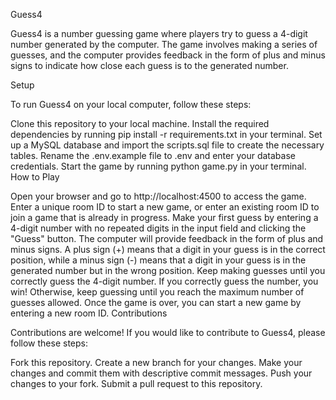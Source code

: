 Guess4

Guess4 is a number guessing game where players try to guess a 4-digit number generated by the computer. The game involves making a series of guesses, and the computer provides feedback in the form of plus and minus signs to indicate how close each guess is to the generated number.

Setup

To run Guess4 on your local computer, follow these steps:

Clone this repository to your local machine.
Install the required dependencies by running pip install -r requirements.txt in your terminal.
Set up a MySQL database and import the scripts.sql file to create the necessary tables.
Rename the .env.example file to .env and enter your database credentials.
Start the game by running python game.py in your terminal.
How to Play

Open your browser and go to http://localhost:4500 to access the game.
Enter a unique room ID to start a new game, or enter an existing room ID to join a game that is already in progress.
Make your first guess by entering a 4-digit number with no repeated digits in the input field and clicking the "Guess" button.
The computer will provide feedback in the form of plus and minus signs. A plus sign (+) means that a digit in your guess is in the correct position, while a minus sign (-) means that a digit in your guess is in the generated number but in the wrong position.
Keep making guesses until you correctly guess the 4-digit number.
If you correctly guess the number, you win! Otherwise, keep guessing until you reach the maximum number of guesses allowed.
Once the game is over, you can start a new game by entering a new room ID.
Contributions

Contributions are welcome! If you would like to contribute to Guess4, please follow these steps:

Fork this repository.
Create a new branch for your changes.
Make your changes and commit them with descriptive commit messages.
Push your changes to your fork.
Submit a pull request to this repository.
